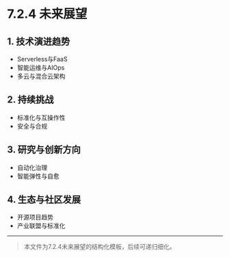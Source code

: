 # 7.2.4 未来展望

## 1. 技术演进趋势

- Serverless与FaaS
- 智能运维与AIOps
- 多云与混合云架构

## 2. 持续挑战

- 标准化与互操作性
- 安全与合规

## 3. 研究与创新方向

- 自动化治理
- 智能弹性与自愈

## 4. 生态与社区发展

- 开源项目趋势
- 产业联盟与标准化

---
> 本文件为7.2.4未来展望的结构化模板，后续可递归细化。
